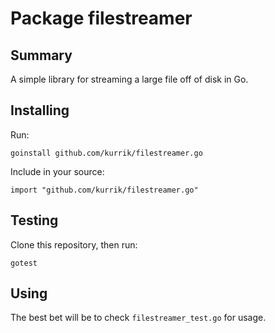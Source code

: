 # Package filestreamer 
## Summary
A simple library for streaming a large file off of disk in Go.

## Installing
Run:

    goinstall github.com/kurrik/filestreamer.go

Include in your source:

    import "github.com/kurrik/filestreamer.go"

## Testing
Clone this repository, then run:

    gotest

## Using
The best bet will be to check `filestreamer_test.go` for usage.

